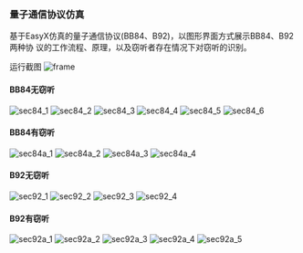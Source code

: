 ### 量子通信协议仿真
基于EasyX仿真的量子通信协议(BB84、B92)，以图形界面方式展示BB84、B92两种协
议的工作流程、原理，以及窃听者存在情况下对窃听的识别。


运行截图
![frame](./运行截图/bb84无窃听/捕获.PNG)
#### BB84无窃听
![sec84_1](./运行截图/bb84无窃听/捕获1.PNG)
![sec84_2](./运行截图/bb84无窃听/捕获2.PNG)
![sec84_3](./运行截图/bb84无窃听/捕获3.PNG)
![sec84_4](./运行截图/bb84无窃听/捕获4.PNG)
![sec84_5](./运行截图/bb84无窃听/捕获5.PNG)
![sec84_6](./运行截图/bb84无窃听/捕获6.PNG)
#### BB84有窃听
![sec84a_1](./运行截图/bb84有窃听/捕获1.PNG)
![sec84a_2](./运行截图/bb84有窃听/捕获2.PNG)
![sec84a_3](./运行截图/bb84有窃听/捕获3.PNG)
![sec84a_4](./运行截图/bb84有窃听/捕获4.PNG)

#### B92无窃听
![sec92_1](./运行截图/b92无窃听/捕获.PNG)
![sec92_2](./运行截图/b92无窃听/捕获1.PNG)
![sec92_3](./运行截图/b92无窃听/捕获2.PNG)
![sec92_4](./运行截图/b92无窃听/捕获3.PNG)
#### B92有窃听
![sec92a_1](./运行截图/b92有窃听/捕获.PNG)
![sec92a_2](./运行截图/b92有窃听/捕获1.PNG)
![sec92a_3](./运行截图/b92有窃听/捕获2.PNG)
![sec92a_4](./运行截图/b92有窃听/捕获3.PNG)
![sec92a_5](./运行截图/b92有窃听/捕获4.PNG)